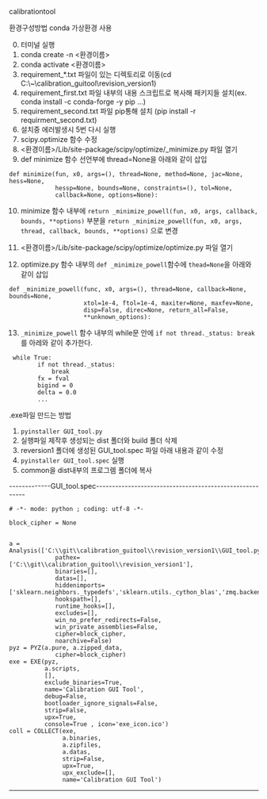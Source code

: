 calibrationtool

환경구성방법
conda 가상환경 사용

0. 터미널 실행
1. conda create -n <환경이름>
2. conda activate <환경이름>
3. requirement_*.txt 파일이 있는 디렉토리로 이동(cd C:\\~\\calibration_guitool\\revision_version1)
4. requirement_first.txt 파일 내부의 내용 스크립트로 복사해 패키지들 설치(ex. conda install -c conda-forge -y pip ...)
5. requirement_second.txt 파일 pip통해 설치 (pip install -r requirment_second.txt)
6. 설치중 에러발생시 5번 다시 실행
7. scipy.optimize 함수 수정
8. <환경이름>/Lib/site-package/scipy/optimize/_minimize.py 파일 열기
9. def minimize 함수 선언부에 thread=None을 아래와 같이 삽입
```
def minimize(fun, x0, args=(), thread=None, method=None, jac=None, hess=None,
             hessp=None, bounds=None, constraints=(), tol=None,
             callback=None, options=None):
```
10. minimize 함수 내부에 
    `return _minimize_powell(fun, x0, args, callback, bounds, **options)`
    부분을 
    `return _minimize_powell(fun, x0, args, thread, callback, bounds, **options)`
    으로 변경
  
11. <환경이름>/Lib/site-package/scipy/optimize/optimize.py 파일 열기  
12. optimize.py 함수 내부의 `def _minimize_powell`함수에 `thead=None`을 아래와 같이 삽입
```
def _minimize_powell(func, x0, args=(), thread=None, callback=None, bounds=None,
                     xtol=1e-4, ftol=1e-4, maxiter=None, maxfev=None,
                     disp=False, direc=None, return_all=False,
                     **unknown_options):
```

13. `_minimize_powell` 함수 내부의 while문 안에 
    `if not thread._status:
         break` 를 아레와 같이 추가한다.
```
 while True:
        if not thread._status:
            break
        fx = fval
        bigind = 0
        delta = 0.0
        ...
```


.exe파일 만드는 방법
1. `pyinstaller GUI_tool.py`
2. 실행파일 제작후 생성되는 dist 폴더와 build 폴더 삭제
3. reversion1 폴더에 생성된 GUI_tool.spec 파일 아래 내용과 같이 수정
4. `pyinstaller GUI_tool.spec` 실행
5. common을 dist내부의 프로그렘 폴더에 복사

-------------GUI_tool.spec--------------------------------------------------------
```
# -*- mode: python ; coding: utf-8 -*-

block_cipher = None


a = Analysis(['C:\\git\\calibration_guitool\\revision_version1\\GUI_tool.py'],
             pathex=['C:\\git\\calibration_guitool\\revision_version1'],
             binaries=[],
             datas=[],
             hiddenimports=['sklearn.neighbors._typedefs','sklearn.utils._cython_blas','zmq.backend.cython'],
             hookspath=[],
             runtime_hooks=[],
             excludes=[],
             win_no_prefer_redirects=False,
             win_private_assemblies=False,
             cipher=block_cipher,
             noarchive=False)
pyz = PYZ(a.pure, a.zipped_data,
             cipher=block_cipher)
exe = EXE(pyz,
          a.scripts,
          [],
          exclude_binaries=True,
          name='Calibration GUI Tool',
          debug=False,
          bootloader_ignore_signals=False,
          strip=False,
          upx=True,
          console=True , icon='exe_icon.ico')
coll = COLLECT(exe,
               a.binaries,
               a.zipfiles,
               a.datas,
               strip=False,
               upx=True,
               upx_exclude=[],
               name='Calibration GUI Tool')
```

--------------------------------------------------------------------------------------